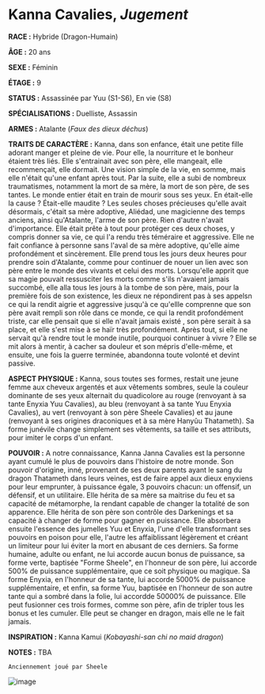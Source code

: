# Kanna Cavalies, *Jugement*

**RACE :** Hybride (Dragon-Humain)

**ÂGE :** 20 ans

**SEXE :** Féminin

**ÉTAGE :** 9

**STATUS :** Assassinée par Yuu (S1-S6), En vie (S8)

**SPÉCIALISATIONS :** Duelliste, Assassin

**ARMES :** Atalante (*Faux des dieux déchus*)

**TRAITS DE CARACTÈRE :** Kanna, dans son enfance, était une petite fille adorant manger et pleine de vie. Pour elle, la nourriture et le bonheur étaient très liés. Elle s'entrainait avec son père, elle mangeait, elle recommençait, elle dormait. Une vision simple de la vie, en somme, mais elle n'était qu'une enfant après tout. Par la suite, elle a subi de nombreux traumatismes, notamment la mort de sa mère, la mort de son père, de ses tantes. Le monde entier était en train de mourir sous ses yeux. En était-elle la cause ? Était-elle maudite ? Les seules choses précieuses qu'elle avait désormais, c'était sa mère adoptive, Aliédad, une magicienne des temps anciens, ainsi qu'Atalante, l'arme de son père. Rien d'autre n'avait d'importance. Elle était prête à tout pour protéger ces deux choses, y compris donner sa vie, ce qui l'a rendu très téméraire et aggressive. Elle ne fait confiance à personne sans l'aval de sa mère adoptive, qu'elle aime profondément et sincèrement. Elle prend tous les jours deux heures pour prendre soin d'Atalante, comme pour continuer de nouer un lien avec son père entre le monde des vivants et celui des morts. Lorsqu'elle apprit que sa magie pouvait ressusciter les morts comme s'ils n'avaient jamais succombé, elle alla tous les jours à la tombe de son père, mais, pour la première fois de son existence, les dieux ne répondirent pas à ses appelsn ce qui la rendit aigrie et aggressive jusqu'à ce qu'ellle comprenne que son père avait rempli son rôle dans ce monde, ce qui la rendit profondément triste, car elle pensait que si elle n'avait jamais existé , son père serait à sa place, et elle s'est mise à se haïr très profondément. Après tout, si elle ne servait qu'à rendre tout le monde inutile, pourquoi continuer à vivre ? Elle se mit alors à mentir, à cacher sa douleur et son mépris d'elle-même, et ensuite, une fois la guerre terminée, abandonna toute volonté et devint passive.

**ASPECT PHYSIQUE :** Kanna, sous toutes ses formes, restait une jeune femme aux cheveux argentés et aux vêtements sombres, seule la couleur dominante de ses yeux alternait du quadicolore au rouge (renvoyant à sa tante Enyxia Yuu Cavalies), au bleu (renvoyant à sa tante Yuu Enyxia Cavalies), au vert (renvoyant à son père Sheele Cavalies) et au jaune (renvoyant à ses origines draconiques et à sa mère Hanyûu Thatameth). Sa forme junévile change simplement ses vêtements, sa taille et ses attributs, pour imiter le corps d'un enfant.

**POUVOIR :** A notre connaissance, Kanna Janna Cavalies est la personne ayant cumulé le plus de pouvoirs dans l'histoire de notre monde. Son pouvoir d'origine, inné, provenant de ses deux parents ayant le sang du dragon Thatameth dans leurs veines, est de faire appel aux dieux enyxiens pour leur emprunter, à puissance égale, 3 pouvoirs chacun: un offensif, un défensif, et un utilitaire. Elle hérita de sa mère sa maitrise du feu et sa capacité de métamorphe, la rendant capable de changer la totalité de son apparence. Elle hérita de son père son contrôle des Darkenings et sa capacité à changer de forme pour gagner en puissance. Elle absorbera ensuite l'essence des jumelles Yuu et Enyxia, l'une d'elle transformant ses pouvoirs en poison pour elle, l'autre les affaiblissant légèrement et créant un limiteur pour lui éviter la mort en abusant de ces derniers. Sa forme humaine, adulte ou enfant, ne lui accorde aucun bonus de puissance, sa forme verte, baptisée "Forme Sheele", en l'honneur de son père, lui accorde 500% de puissance supplémentaire, que ce soit physique ou magique. Sa forme Enyxia, en l'honneur de sa tante, lui accorde 5000% de puissance supplémentaire, et enfin, sa forme Yuu, baptisée en l'honneur de son autre tante qui a sombré dans la folie, lui accordde 50000% de puissance. Elle peut fusionner ces trois formes, comme son père, afin de tripler tous les bonus et les cumuler. Elle peut se changer en dragon, mais elle ne le fait jamais.

**INSPIRATION :** Kanna Kamui (*Kobayashi-san chi no maid dragon*)

**NOTES :** TBA

`Anciennement joué par Sheele`

![image](https://enyxia.alkanife.fr/images/characters/kanna.png)
